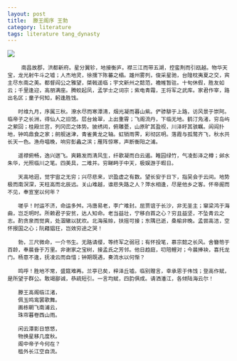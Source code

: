 ```yaml
---
layout: post
title:  滕王阁序 王勃
category: literature
tags: literature tang_dynasty
---
```

![](https://cdn.kelu.org/blog/tags/literature.jpg)

	 　　南昌故郡，洪都新府。星分翼轸，地接衡庐。襟三江而带五湖，控蛮荆而引瓯越。物华天宝，龙光射牛斗之墟；人杰地灵，徐孺下陈蕃之榻。雄州雾列，俊采星驰，台隍枕夷夏之交，宾主尽东南之美。都督阎公之雅望，棨戟遥临；宇文新州之懿范，襜帷暂驻。十旬休假，胜友如云；千里逢迎，高朋满座。腾蛟起凤，孟学士之词宗；紫电青霜，王将军之武库。家君作宰，路出名区；童子何知，躬逢胜饯。

	　　时维九月，序属三秋。潦水尽而寒潭清，烟光凝而暮山紫。俨骖騑于上路，访风景于崇阿。临帝子之长洲，得仙人之旧馆。层台耸翠，上出重霄；飞阁流丹，下临无地。鹤汀凫渚，穷岛屿之萦回；桂殿兰宫，列冈峦之体势。披绣闼，俯雕甍，山原旷其盈视，川泽盱其骇瞩。闾阎扑地，钟鸣鼎食之家；舸舰迷津，青雀黄龙之轴。虹销雨霁，彩彻区明。落霞与孤鹜齐飞，秋水共长天一色。渔舟唱晚，响穷彭蠡之滨；雁阵惊寒，声断衡阳之浦。

	　　遥襟俯畅，逸兴遄飞。爽籁发而清风生，纤歌凝而白云遏。睢园绿竹，气凌彭泽之樽；邺水朱华，光照临川之笔。四美具，二难并。穷睇眄于中天，极娱游于暇日。

	　　天高地迥，觉宇宙之无穷；兴尽悲来，识盈虚之有数。望长安于日下，指吴会于云间。地势极而南溟深，天柱高而北辰远。关山难越，谁悲失路之人？萍水相逢，尽是他乡之客。怀帝阍而不见，奉宣室以何年？

	　　嗟乎！时运不济，命运多舛。冯唐易老，李广难封。屈贾谊于长沙，非无圣主；窜梁鸿于海曲，岂乏明时。所赖君子安贫，达人知命。老当益壮，宁移白首之心？穷且益坚，不坠青云之志。酌贪泉而觉爽，处涸辙以犹欢。北海虽赊，扶摇可接；东隅已逝，桑榆非晚。孟尝高洁，空怀报国之心；阮藉猖狂，岂效穷途之哭！

	　　勃，三尺微命，一介书生。无路请缨，等终军之弱冠；有怀投笔，慕宗懿之长风。舍簪笏于百龄，奉晨昏于万里。非谢家之宝树，接孟氏之芳邻。他日趋庭，叨陪鲤对；今晨捧袂，喜托龙门。杨意不逢，抚凌云而自惜；钟期既遇，奏流水以何惭？

	　　鸣呼！胜地不常，盛筵难再。兰亭已矣，梓泽丘墟。临别赠言，幸承恩于伟饯；登高作赋，是所望于群公。敢竭鄙诚，恭疏短引。一言均赋，四韵俱成。请洒潘江，各倾陆海云尔！

	　　滕王高阁临江渚，
	　　佩玉鸣鸾罢歌舞。
	　　画栋朝飞南浦云，
	　　珠帘暮卷西山雨。
	
	　　闲云潭影日悠悠，
	　　物换星移几度秋。
	　　阁中帝子今何在？
	　　槛外长江空自流。 
